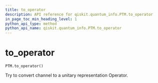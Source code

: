 ```yaml
---
title: to_operator
description: API reference for qiskit.quantum_info.PTM.to_operator
in_page_toc_min_heading_level: 1
python_api_type: method
python_api_name: qiskit.quantum_info.PTM.to_operator
---
```


# to\_operator

<span id="qiskit.quantum_info.PTM.to_operator" />

`PTM.to_operator()`

Try to convert channel to a unitary representation Operator.

